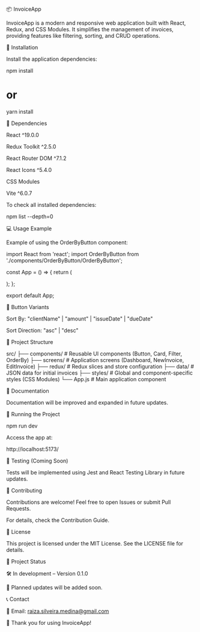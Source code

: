 📦 InvoiceApp

InvoiceApp is a modern and responsive web application built with React, Redux, and CSS Modules. It simplifies the management of invoices, providing features like filtering, sorting, and CRUD operations.

🚀 Installation

Install the application dependencies:

npm install
# or
yarn install

📂 Dependencies

React ^19.0.0

Redux Toolkit ^2.5.0

React Router DOM ^7.1.2

React Icons ^5.4.0

CSS Modules

Vite ^6.0.7

To check all installed dependencies:

npm list --depth=0

💻 Usage Example

Example of using the OrderByButton component:

import React from 'react';
import OrderByButton from './components/OrderByButton/OrderByButton';

const App = () => {
  return (
    <div>
      <OrderByButton />
    </div>
  );
};

export default App;

🎨 Button Variants

Sort By: "clientName" | "amount" | "issueDate" | "dueDate"

Sort Direction: "asc" | "desc"

📂 Project Structure

src/
├── components/       # Reusable UI components (Button, Card, Filter, OrderBy)
├── screens/          # Application screens (Dashboard, NewInvoice, EditInvoice)
├── redux/            # Redux slices and store configuration
├── data/             # JSON data for initial invoices
├── styles/           # Global and component-specific styles (CSS Modules)
└── App.js            # Main application component

📖 Documentation

Documentation will be improved and expanded in future updates.

🔎 Running the Project

npm run dev

Access the app at:

http://localhost:5173/

🧪 Testing (Coming Soon)

Tests will be implemented using Jest and React Testing Library in future updates.

🤝 Contributing

Contributions are welcome! Feel free to open Issues or submit Pull Requests.

For details, check the Contribution Guide.

📜 License

This project is licensed under the MIT License. See the LICENSE file for details.

🚧 Project Status

🛠️ In development – Version 0.1.0

📅 Planned updates will be added soon.

📞 Contact

📧 Email: raiza.silveira.medina@gmail.com

🖤 Thank you for using InvoiceApp!